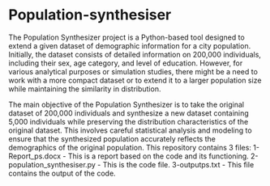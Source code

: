 # Population-synthesiser
The Population Synthesizer project is a Python-based tool designed to extend a given dataset of demographic information for a city population. Initially, the dataset consists of detailed information on 200,000 individuals, including their sex, age category, and level of education. However, for various analytical purposes or simulation studies, there might be a need to work with a more compact dataset or to extend it to a larger population size while maintaining the similarity in distribution.

The main objective of the Population Synthesizer is to take the original dataset of 200,000 individuals and synthesize a new dataset containing 5,000 individuals while preserving the distribution characteristics of the original dataset. This involves careful statistical analysis and modeling to ensure that the synthesized population accurately reflects the demographics of the original population.
This repository contains 3 files:
1-Report_ps.docx - This is a report based on the code and its functioning.
2-population_synthesiser.py - This is the code file.
3-outputps.txt - This file contains the output of the code.
